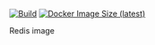 [![Build](https://github.com/mail2telegram/redis/workflows/Build/badge.svg)](https://github.com/mail2telegram/redis/actions?query=workflow%3ABuild)
[![Docker Image Size (latest)](https://img.shields.io/docker/image-size/mail2telegram/redis/latest)](https://hub.docker.com/repository/docker/mail2telegram/redis)

Redis image
